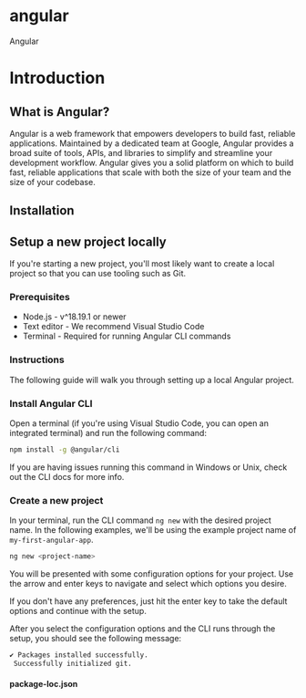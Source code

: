 # angular
Angular

# Introduction

## What is Angular?
Angular is a web framework that empowers developers to build fast, reliable applications.
Maintained by a dedicated team at Google, Angular provides a broad suite of tools, APIs, and libraries to simplify and streamline your development workflow. Angular gives you a solid platform on which to build fast, reliable applications that scale with both the size of your team and the size of your codebase.

## Installation

## Setup a new project locally
If you're starting a new project, you'll most likely want to create a local project so that you can use tooling such as Git.

### Prerequisites
* Node.js - v^18.19.1 or newer
* Text editor - We recommend Visual Studio Code
* Terminal - Required for running Angular CLI commands

### Instructions
The following guide will walk you through setting up a local Angular project.

### Install Angular CLI
Open a terminal (if you're using Visual Studio Code, you can open an integrated terminal) and run the following command:

```sh
npm install -g @angular/cli
```

If you are having issues running this command in Windows or Unix, check out the CLI docs for more info.

### Create a new project
In your terminal, run the CLI command `ng new` with the desired project name. In the following examples, we'll be using the example project name of `my-first-angular-app`.
```sh
ng new <project-name>
```
You will be presented with some configuration options for your project. Use the arrow and enter keys to navigate and select which options you desire.

If you don't have any preferences, just hit the enter key to take the default options and continue with the setup.

After you select the configuration options and the CLI runs through the setup, you should see the following message:
```sh
✔ Packages installed successfully.
 Successfully initialized git.
 ```

 #### package-loc.json